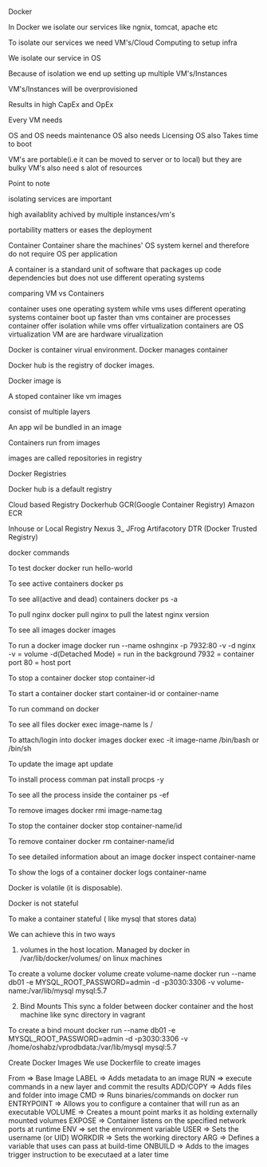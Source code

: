 Docker

In Docker we isolate our services like ngnix, tomcat, apache etc

To isolate our services we need VM's/Cloud Computing to setup infra

We isolate our service in OS

Because of isolation we end up setting up multiple VM's/Instances

VM's/Instances will be overprovisioned

Results in high CapEx and OpEx

Every VM needs

OS and OS needs maintenance
OS also needs Licensing
OS also Takes time to boot

VM's are portable(i.e it can be moved to server or to local) but they are bulky
VM's also need s alot of resources

Point to note

isolating services are important

high availablity achived by multiple instances/vm's

portability matters or eases the deployment

Container
Container share the machines' OS system kernel and therefore do not require OS per application

A container is a standard unit of software that packages up 
  code
  dependencies
but does not use different operating systems

comparing VM vs Containers

container uses one operating system while vms uses different operating systems
container boot up faster than vms
container are processes
container offer isolation while vms offer virtualization
containers are OS virtualization
VM are are hardware virualization

Docker is container virual environment. Docker manages container

Docker hub is the registry of docker images.

Docker image is

A stoped container like vm images

consist of multiple layers

An app  wil be bundled in an image

Containers run from images

images are called repositories in registry

Docker Registries

Docker hub is a default registry

Cloud based Registry
Dockerhub
GCR(Google Container Registry)
Amazon ECR

Inhouse or Local Registry
Nexus 3_
JFrog Artifacotory
DTR (Docker Trusted Registry)


docker commands

To test docker
docker run hello-world

To see active containers
docker ps

To see all(active and dead) containers
docker ps -a

To pull nginx
docker pull nginx
to pull the latest nginx version

To see all images
docker images

To run a docker image
docker run --name oshnginx -p 7932:80 -v -d nginx
-v = volume
-d(Detached Mode) = run in the background
7932 = container port
80 = host port

To stop a container
docker stop container-id

To start a container
docker start container-id or container-name

To run command on docker

To see all files
docker exec image-name ls /

To attach/login into docker images
docker exec -it image-name /bin/bash or /bin/sh

To update the image
apt update

To install process comman
pat install procps -y

To see all the process inside the container
ps -ef

To remove images
docker rmi image-name:tag

To stop the container
docker stop container-name/id


To remove container
docker rm container-name/id

To see detailed information about an image
docker inspect container-name

To show the logs of a container
docker logs container-name

Docker is volatile (it is disposable).

Docker is not stateful

To make a container stateful ( like mysql that stores data) 

We can achieve this in two ways

1. volumes in the host location. Managed by docker in /var/lib/docker/volumes/ on linux machines

To create a volume
docker volume create volume-name
docker run --name db01 -e MYSQL_ROOT_PASSWORD=admin -d -p3030:3306 -v volume-name:/var/lib/mysql mysql:5.7


2. Bind Mounts
   This sync a folder between docker container and the host machine like sync directory in vagrant

To create a bind mount
docker run --name db01 -e MYSQL_ROOT_PASSWORD=admin -d -p3030:3306 -v /home/oshabz/vprodbdata:/var/lib/mysql mysql:5.7


Create Docker Images
We use Dockerfile to create images

From => Base Image
LABEL => Adds metadata to an image
RUN => execute commands in a new layer and commit the results
ADD/COPY => Adds files and folder into image
CMD => Runs binaries/commands on docker run
ENTRYPOINT => Allows you to configure a container that will run as an executable
VOLUME => Creates a mount point marks it as holding externally mounted volumes
EXPOSE => Container listens on the specified network ports at runtime
ENV => set the environment variable
USER => Sets the username (or UID)
WORKDIR => Sets the working directory
ARG => Defines a variable that uses can pass at build-time
ONBUILD => Adds to the images trigger instruction to be executaed at a later time







